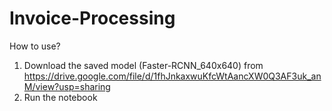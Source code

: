 # Invoice-Processing

How to use?
1) Download the saved model (Faster-RCNN_640x640) from https://drive.google.com/file/d/1fhJnkaxwuKfcWtAancXW0Q3AF3uk_anM/view?usp=sharing
2) Run the notebook
